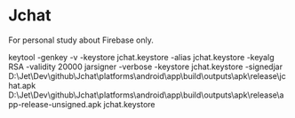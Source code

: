 # Jchat
For personal study about Firebase only.

keytool -genkey -v -keystore jchat.keystore -alias jchat.keystore -keyalg RSA -validity 20000
jarsigner -verbose -keystore jchat.keystore -signedjar D:\Jet\Dev\github\Jchat\platforms\android\app\build\outputs\apk\release\jchat.apk D:\Jet\Dev\github\Jchat\platforms\android\app\build\outputs\apk\release\app-release-unsigned.apk jchat.keystore